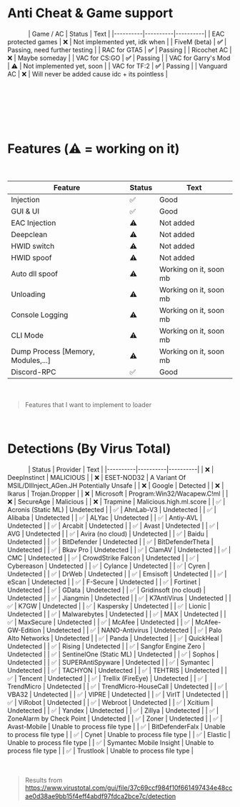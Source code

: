 # Anti Cheat & Game support
ㅤㅤ ㅤ
| Game / AC | Status | Text |
|----------|----------|----------|
| EAC protected games | ❌ | Not implemented yet, idk when |
| FiveM (beta) | **✅** | Passing, need further testing |
| RAC for GTA5 | **✅** | Passing |
| Ricochet AC | ❌ | Maybe someday |
| VAC for CS:GO | **✅** | Passing |
| VAC for Garry's Mod | ⚠️ | Not implemented yet, soon |
| VAC for TF:2 | **✅** | Passing | 
| Vanguard AC | ❌ | Will never be added cause idc + its pointless |


ㅤㅤ ㅤ
 
ㅤㅤ ㅤ
 
ㅤㅤ ㅤ

# Features (⚠️ = working on it)
ㅤㅤ ㅤ

| Feature | Status | Text |
|----------|----------|----------|
| Injection | ✅ | Good | 
| GUI & UI | ✅ | Good |
| EAC Injection | ⚠️ | Not added |
| Deepclean | ⚠️ | Not added |
| HWID switch | ⚠️ | Not added |
| HWID spoof | ⚠️ | Not added |
| Auto dll spoof | ⚠️ | Working on it, soon mb |
| Unloading | ⚠️ | Working on it, soon mb |
| Console Logging | ⚠️ | Working on it, soon mb |
| CLI Mode | ⚠️ | Working on it, soon mb |
| Dump Process [Memory, Modules,...] | ⚠️ | Working on it, soon mb
| Discord-RPC | ✅ | Good |

ㅤㅤ ㅤ
> Features that I want to implement to loader

ㅤㅤ ㅤ



# Detections (By Virus Total) 
ㅤㅤ ㅤ
| Status | Provider | Text |
|----------|----------|----------|
| ❌ | DeepInstinct | MALICIOUS | 
| ❌ | ESET-NOD32 | A Variant Of MSIL/DllInject_AGen.JH Potentially Unsafe |
| ❌ | Google | Detected |
| ❌ | Ikarus | Trojan.Dropper |
| ❌ | Microsoft | Program:Win32/Wacapew.C!ml |
| ❌ | SecureAge | Malicious |
| ❌ | Trapmine | Malicious.high.ml.score |
| ✅ | Acronis (Static ML) | Undetected |
| ✅ | AhnLab-V3 | Undetected |
| ✅ | Alibaba | Undetected |
| ✅ | ALYac | Undetected |
| ✅ | Antiy-AVL | Undetected |
| ✅ | Arcabit | Undetected |
| ✅ | Avast | Undetected |
| ✅ | AVG | Undetected |
| ✅ | Avira (no cloud) | Undetected |
| ✅ | Baidu | Undetected |
| ✅ | BitDefender | Undetected |
| ✅ | BitDefenderTheta | Undetected |
| ✅ | Bkav Pro | Undetected |
| ✅ | ClamAV | Undetected |
| ✅ | CMC | Undetected |
| ✅ | CrowdStrike Falcon | Undetected |
| ✅ | Cybereason | Undetected |
| ✅ | Cylance | Undetected |
| ✅ | Cyren | Undetected |
| ✅ | DrWeb | Undetected |
| ✅ | Emsisoft | Undetected |
| ✅ | eScan | Undetected |
| ✅ | F-Secure | Undetected |
| ✅ | Fortinet | Undetected |
| ✅ | GData | Undetected |
| ✅ | Gridinsoft (no cloud) | Undetected |
| ✅ | Jiangmin | Undetected |
| ✅ | K7AntiVirus | Undetected |
| ✅ | K7GW | Undetected |
| ✅ | Kaspersky | Undetected |
| ✅ | Lionic | Undetected |
| ✅ | Malwarebytes | Undetected |
| ✅ | MAX | Undetected |
| ✅ | MaxSecure | Undetected |
| ✅ | McAfee | Undetected |
| ✅ | McAfee-GW-Edition | Undetected |
| ✅ | NANO-Antivirus | Undetected |
| ✅ | Palo Alto Networks | Undetected |
| ✅ | Panda | Undetected |
| ✅ | QuickHeal | Undetected |
| ✅ | Rising | Undetected |
| ✅ | Sangfor Engine Zero | Undetected |
| ✅ | SentinelOne (Static ML) | Undetected |
| ✅ | Sophos | Undetected |
| ✅ | SUPERAntiSpyware | Undetected |
| ✅ | Symantec | Undetected |
| ✅ | TACHYON | Undetected |
| ✅ | TEHTRIS | Undetected |
| ✅ | Tencent | Undetected |
| ✅ | Trellix (FireEye) | Undetected |
| ✅ | TrendMicro | Undetected |
| ✅ | TrendMicro-HouseCall | Undetected |
| ✅ | VBA32 | Undetected |
| ✅ | VIPRE | Undetected |
| ✅ | VirIT | Undetected |
| ✅ | ViRobot | Undetected |
| ✅ | Webroot | Undetected |
| ✅ | Xcitium | Undetected |
| ✅ | Yandex | Undetected |
| ✅ | Zillya | Undetected |
| ✅ | ZoneAlarm by Check Point | Undetected |
| ✅ | Zoner | Undetected |
| ✅ | Avast-Mobile | Unable to process file type |
| ✅ | BitDefenderFalx | Unable to process file type |
| ✅ | Cynet | Unable to process file type |
| ✅ | Elastic | Unable to process file type |
| ✅ | Symantec Mobile Insight | Unable to process file type |
| ✅ | Trustlook | Unable to process file type |



ㅤㅤ ㅤ
 
> Results from https://www.virustotal.com/gui/file/37c69ccf984f10f661497434e48ccae0d38ae9bb15f4eff4abdf97fdca2bce7c/detection
ㅤㅤ ㅤ
ㅤㅤ ㅤ

